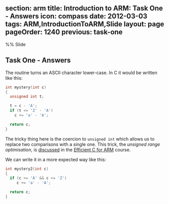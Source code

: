 section: arm
title: Introduction to ARM: Task One - Answers
icon: compass
date: 2012-03-03
tags: ARM,IntroductionToARM,Slide
layout: page
pageOrder: 1240
previous: task-one
----

%% Slide
  
## Task One - Answers

The routine turns an ASCII character lower-case. In C it would be written like this:

``` c
int mystery(int c)
{
  unsigned int t;

  t = c - 'A';
  if (t <= 'Z' - 'A')
    c += 'a' - 'A';

  return c;
}
```

The tricky thing here is the coercion to `unsigned int` which allows us to replace two comparisons with a single one. This trick, the *unsigned range optimisation*, is [discussed](/arm/efficient-c-for-arm/unsignedrange.html) in the [Efficient C for ARM](/arm/efficient-c-for-arm/index.html) course.

We can write it in a more expected way like this:

``` c
int mystery2(int c)
{
  if (c >= 'A' && c <= 'Z')
     c += 'a' - 'A';

  return c;
}
```
